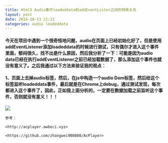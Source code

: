 ```yaml
---
title: Html5 Audio事件loadeddata和addEventLister之间的特殊关系
layout: post
date: 2016-10-13 21:13
categories: audio loadeddata
---
```


#### 今天在项目中遇到一个很奇怪地问题，audio在页面上已经初始化好了，但是使用addEventListener添加loadeddata的时候进行测试，只有偶尔才进入这个事件里面，郁闷很久，找不出是什么原因，然后我分析了一下：可能是因为audio data已经在执行addEventListener之前已经加载数据了，那么添加这个事件也就没有意义了。之后我通过以下方法来验证我的观点：

#### 1、页面上去掉audio标签，然后，在js中构造一个audio Dom标签，然后给这个标签监听loadeddata事件，最后就是在Chrome上debug，通过测试发现，每次都进入这个事件了，因此，正如我上面分析的，一定要在数据加载之前监听这个事件，否则就没有意义！！！

![](http://cdn.awbeci.com/images/awbeci-xyz/blog/2.png)

```
参考：

<http://acplayer.awbeci.xyz>

<https://github.com/zhangwei900808/AcPlayer>
